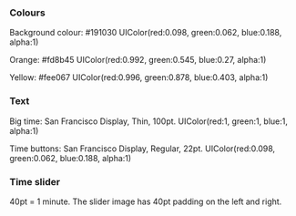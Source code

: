 ### Colours

Background colour:
#191030
UIColor(red:0.098, green:0.062, blue:0.188, alpha:1)

Orange:
#fd8b45
UIColor(red:0.992, green:0.545, blue:0.27, alpha:1)

Yellow:
#fee067
UIColor(red:0.996, green:0.878, blue:0.403, alpha:1)

### Text

Big time:
San Francisco Display, Thin, 100pt.
UIColor(red:1, green:1, blue:1, alpha:1)

Time buttons:
San Francisco Display, Regular, 22pt.
UIColor(red:0.098, green:0.062, blue:0.188, alpha:1)

### Time slider

40pt = 1 minute.
The slider image has 40pt padding on the left and right.